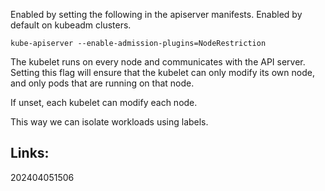 
Enabled by setting the following in the apiserver manifests. Enabled by default on kubeadm clusters.

`kube-apiserver --enable-admission-plugins=NodeRestriction` 

The kubelet runs on every node and communicates with the API server. Setting this flag will ensure that the kubelet can only modify its own node, and only pods that are running on that node.

If unset, each kubelet can modify each node.

This way we can isolate workloads using labels.

## Links:



202404051506
